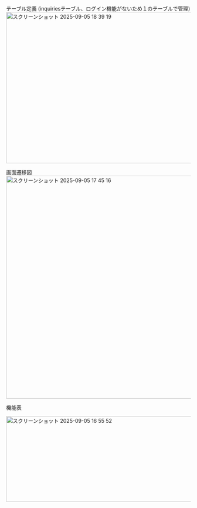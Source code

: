 テーブル定義
(inquiriesテーブル、ログイン機能がないため１のテーブルで管理)
<img width="929" height="412" alt="スクリーンショット 2025-09-05 18 39 19" src="https://github.com/user-attachments/assets/98c25de9-c3d9-4ae1-9334-b4f7c5955902" />



画面遷移図
<img width="982" height="607" alt="スクリーンショット 2025-09-05 17 45 16" src="https://github.com/user-attachments/assets/66890f4f-4741-4a11-972e-6c5d89450a2c" />



機能表

<img width="1268" height="233" alt="スクリーンショット 2025-09-05 16 55 52" src="https://github.com/user-attachments/assets/0c282e3c-266e-4688-b660-b81a12a5dd01" />
